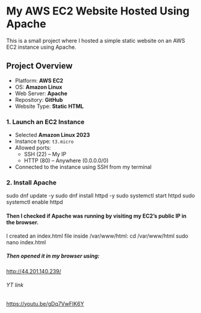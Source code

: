 # My AWS EC2 Website Hosted Using Apache

This is a small project where I hosted a simple static website on an AWS EC2 instance using Apache.  

## Project Overview
- Platform: **AWS EC2**
- OS: **Amazon Linux**
- Web Server: **Apache**
- Repository: **GitHub**
- Website Type: **Static HTML**

### 1. Launch an EC2 Instance
- Selected **Amazon Linux 2023**
- Instance type: `t3.micro`
- Allowed ports:
  - SSH (22) – My IP
  - HTTP (80) – Anywhere (0.0.0.0/0)
- Connected to the instance using SSH from my terminal

### 2. Install Apache

sudo dnf update -y
sudo dnf install httpd -y
sudo systemctl start httpd
sudo systemctl enable httpd

#### Then I checked if Apache was running by visiting my EC2’s public IP in the browser.

I created an index.html file inside /var/www/html:
cd /var/www/html
sudo nano index.html

##### Then opened it in my browser using:
http://44.201.140.239/

###### YT link
https://youtu.be/gDq7VwFIK6Y



